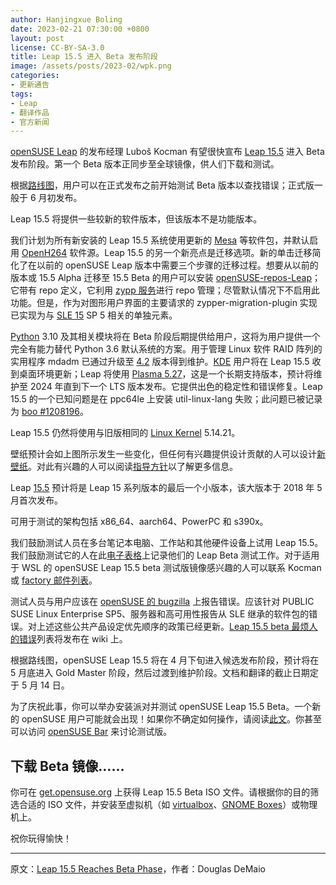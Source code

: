 ```yaml
---
author: Hanjingxue Boling
date: 2023-02-21 07:30:00 +0800
layout: post
license: CC-BY-SA-3.0
title: Leap 15.5 进入 Beta 发布阶段
image: /assets/posts/2023-02/wpk.png
categories:
- 更新通告
tags:
- Leap
- 翻译作品
- 官方新闻
---
```


[openSUSE Leap](https://get.opensuse.org/) 的发布经理 Luboš Kocman 有望很快宣布 [Leap 15.5](https://get.opensuse.org/leap/15.5/) 进入 Beta 发布阶段。第一个 Beta 版本正同步至全球镜像，供人们下载和测试。

根据[路线图](https://en.opensuse.org/openSUSE:Roadmap)，用户可以在正式发布之前开始测试 Beta 版本以查找错误；正式版一般于 6 月初发布。

Leap 15.5 将提供一些较新的软件版本，但该版本不是功能版本。

我们计划为所有新安装的 Leap 15.5 系统使用更新的 [Mesa](https://www.mesa3d.org/) 等软件包，并默认启用 [OpenH264](https://en.opensuse.org/OpenH264) 软件源。Leap 15.5 的另一个新亮点是迁移选项。新的单击迁移简化了在以前的 openSUSE Leap 版本中需要三个步骤的迁移过程。想要从以前的版本或 15.5 Alpha 迁移至 15.5 Beta 的用户可以安装 [openSUSE-repos-Leap](https://github.com/openSUSE/openSUSE-repos)；它带有 repo 定义，它利用 [zypp 服务](https://github.com/openSUSE/libzypp)进行 repo 管理；尽管默认情况下不启用此功能。但是，作为对图形用户界面的主要请求的 zypper-migration-plugin 实现已实现为与 [SLE 15](https://www.suse.com/c/suse-linux-enterprise-15-is-generally-available/) SP 5 相关的单独元素。

[Python](https://www.python.org/) 3.10 及其相关模块将在 Beta 阶段后期提供给用户，这将为用户提供一个完全有能力替代 Python 3.6 默认系统的方案。用于管理 Linux 软件 RAID 阵列的实用程序 mdadm 已通过升级至 [4.2](https://code.opensuse.org/leap/features/issue/82) 版本得到维护。[KDE](https://kde.org/) 用户将在 Leap 15.5 收到桌面环境更新；Leap 将使用 [Plasma 5.27](https://kde.org/announcements/plasma/5/5.27.0/)，这是一个长期支持版本，预计将维护至 2024 年直到下一个 LTS 版本发布。它提供出色的稳定性和错误修复。Leap 15.5 的一个已知问题是在 ppc64le 上安装 util-linux-lang 失败；此问题已被记录为 [boo #1208196](https://bugzilla.opensuse.org/show_bug.cgi?id=1208196)。

Leap 15.5 仍然将使用与旧版相同的 [Linux Kernel](https://www.kernel.org/) 5.14.21。

壁纸预计会如上图所示发生一些变化，但任何有兴趣提供设计贡献的人可以设计[新壁纸](https://github.com/openSUSE/branding/issues/135)。对此有兴趣的人可以阅读[指导方针](https://en.opensuse.org/openSUSE:Artwork_guidelines#Wallpapers)以了解更多信息。

Leap [15.5](https://get.opensuse.org/leap/15.5/) 预计将是 Leap 15 系列版本的最后一个小版本，该大版本于 2018 年 5 月首次发布。

可用于测试的架构包括 x86_64、aarch64、PowerPC 和 s390x。

我们鼓励测试人员在多台笔记本电脑、工作站和其他硬件设备上试用 Leap 15.5。我们鼓励测试它的人在此[电子表格](https://docs.google.com/spreadsheets/d/1AGKijKpKiJCB616-bHVoNQuhWHpQLHPWCb3m1p6gXPc/edit?usp=sharing)上记录他们的 Leap Beta 测试工作。对于适用于 WSL 的 openSUSE Leap 15.5 beta 测试版镜像感兴趣的人可以联系 Kocman 或 [factory 邮件列表](https://lists.opensuse.org/archives/list/factory@lists.opensuse.org/)。

测试人员与用户应该在 [openSUSE 的 bugzilla](https://bugzilla.opensuse.org/index.cgi) 上报告错误。应该针对 PUBLIC SUSE Linux Enterprise SP5、服务器和高可用性报告从 SLE 继承的软件包的错误。对上述这些公共产品设定优先顺序的政策已经更新。[Leap 15.5 beta 最烦人的错误](https://en.opensuse.org/openSUSE:Most_annoying_bugs_15.5)列表将发布在 wiki 上。

根据路线图，openSUSE Leap 15.5 将在 4 月下旬进入候选发布阶段，预计将在 5 月底进入 Gold Master 阶段，然后过渡到维护阶段。文档和翻译的截止日期定于 5 月 14 日。

为了庆祝此事，你可以举办安装派对并测试 openSUSE Leap 15.5 Beta。一个新的 openSUSE 用户可能就会出现！如果你不确定如何操作，请阅读[此文](https://en.opensuse.org/openSUSE:Launch_party_HOWTO)。你甚至可以访问 [openSUSE Bar](https://meet.opensuse.org/bar) 来讨论测试版。

## 下载 Beta 镜像……

你可在 [get.opensuse.org](https://get.opensuse.org/testing) 上获得 Leap 15.5 Beta ISO 文件。请根据你的目的筛选合适的 ISO 文件，并安装至虚拟机（如 [virtualbox](https://www.virtualbox.org/)、[GNOME Boxes](https://wiki.gnome.org/Apps/Boxes)）或物理机上。

祝你玩得愉快！

------

原文：[Leap 15.5 Reaches Beta Phase](https://news.opensuse.org/2023/02/21/leap-reaches-beta-phase/)，作者：Douglas DeMaio
